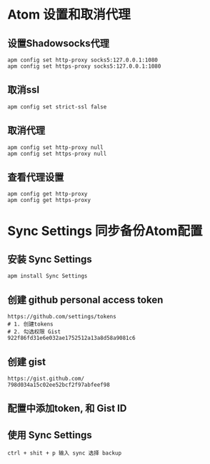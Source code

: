 # Atom 设置和取消代理
## 设置Shadowsocks代理
```
apm config set http-proxy socks5:127.0.0.1:1080
apm config set https-proxy socks5:127.0.0.1:1080
```
## 取消ssl
```
apm config set strict-ssl false
```
## 取消代理
```
apm config set http-proxy null
apm config set https-proxy null
```
## 查看代理设置
```
apm config get http-proxy
apm config get https-proxy
```
# Sync Settings 同步备份Atom配置
## 安装 Sync Settings
```
apm install Sync Settings
```
## 创建 github personal access token
```
https://github.com/settings/tokens
# 1. 创建tokens
# 2. 勾选权限 Gist
922f86fd31e6e032ae1752512a13a8d58a9081c6
```
## 创建 gist
```
https://gist.github.com/
798d034a15c02ee52bcf2f97abfeef98
```
## 配置中添加token, 和 Gist ID
## 使用 Sync Settings
```
ctrl + shit + p 输入 sync 选择 backup
```
